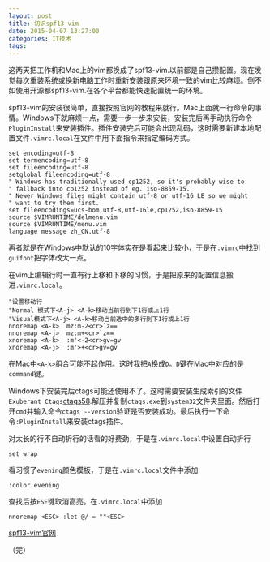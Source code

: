 ```yaml
---
layout: post
title: 初识spf13-vim
date: 2015-04-07 13:27:00
categories: IT技术
tags: 
---
```


这两天把工作机和Mac上的vim都换成了spf13-vim.以前都是自己攒配置。现在发觉每次重装系统或换新电脑工作时重新安装跟原来环境一致的vim比较麻烦。倒不如使用开源都spf13-vim.在各个平台都能快速配置统一的环境。

spf13-vim的安装很简单，直接按照官网的教程来就行。Mac上面就一行命令的事情。Windows下就麻烦一点，需要一步一步来安装，安装完后再手动执行命令`PluginInstall`来安装插件。插件安装完后可能会出现乱码，这时需要新建本地配置文件`.vimrc.local`在文件中用下面指令来指定编码方式。

```
set encoding=utf-8
set termencoding=utf-8
set fileencoding=utf-8
setglobal fileencoding=utf-8
" Windows has traditionally used cp1252, so it's probably wise to
" fallback into cp1252 instead of eg. iso-8859-15.
" Newer Windows files might contain utf-8 or utf-16 LE so we might
" want to try them first.
set fileencodings=ucs-bom,utf-8,utf-16le,cp1252,iso-8859-15
source $VIMRUNTIME/delmenu.vim
source $VIMRUNTIME/menu.vim
language message zh_CN.utf-8

```

再者就是在Windows中默认的10字体实在是看起来比较小，于是在`.vimrc`中找到`guifont`把字体改大一点。

在vim上编辑行时一直有行上移和下移的习惯，于是把原来的配置信息搬进`.vimrc.local`。

```
"设置移动行
"Normal 模式下<A-j> <A-k>移动当前行到下1行或上1行
"Visual模式下<A-j> <A-k>移动当前选中的多行到下1行或上1行
nnoremap <A-k>  mz:m-2<cr>`z==
nnoremap <A-j>  mz:m+<cr>`z==
xnoremap <A-k>  :m'<-2<cr>gv=gv
xnoremap <A-j>  :m'>+<cr>gv=gv
```

在Mac中`<A-k>`组合可能不起作用。这时我把`A`换成`D`。`D`键在Mac中对应的是`command`键。

Windows下安装完后ctags可能还使用不了。这时需要安装生成索引的文件`Exuberant Ctags`[ctags58](http://ctags.sourceforge.net/).解压并复制`ctags.exe`到`system32`文件夹里面。然后打开`cmd`并输入命令`ctags --version`验证是否安装成功。最后执行一下命令`:PluginInstall`来安装ctags插件。

对太长的行不自动折行的话看的好费劲，于是在`.vimrc.local`中设置自动折行

```
set wrap
```

看习惯了`evening`颜色模板，于是在`.vimrc.local`文件中添加

```
:color evening
```

查找后按`ESE`键取消高亮。在`.vimrc.local`中添加

```
nnoremap <ESC> :let @/ = ""<ESC>
```

[spf13-vim官网](https://github.com/spf13/spf13-vim)

（完）

